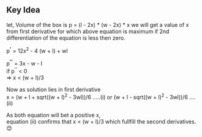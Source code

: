 ## Key Idea
let, Volume of the box is p = (l - 2x) * (w - 2x) * x
we will get a value of x from first derivative for which above equation is maximum
if 2nd differentiation of the equation is less then zero. 

p<sup><b>'</b></sup> = 12x<sup>2</sup> - 4 (w + l) + wl
  
p<sup><b>''</b></sup> = 3x - w - l<br>
if p<sup>''</sup> < 0<br>
=> x < (w + l)/3<br>

Now as solution lies in first derivative<br>
x = (w + l + sqrt((w + l)<sup>2</sup> - 3wl))/6 .....(i) or (w + l - sqrt((w + l)<sup>2</sup> - 3wl))/6 ....(ii)

As both equation will bet a positive x,<br>
equation (ii) confirms that x < (w + l)/3 which fullfill the second derivatives. :blush:
